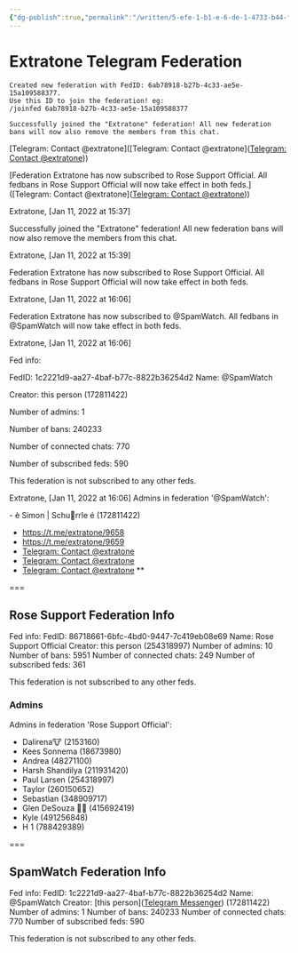 ```yaml
---
{"dg-publish":true,"permalink":"/written/5-efe-1-b1-e-6-de-1-4733-b44-f-3-dc-50-a0-c09-e9/","dgHomeLink":true,"dgPassFrontmatter":false}
---
```


# Extratone Telegram Federation

```
Created new federation with FedID: 6ab78918-b27b-4c33-ae5e-15a109588377.
Use this ID to join the federation! eg:
/joinfed 6ab78918-b27b-4c33-ae5e-15a109588377
```

```
Successfully joined the "Extratone" federation! All new federation bans will now also remove the members from this chat.
```
[Telegram: Contact @extratone]([Telegram: Contact @extratone]([Telegram: Contact @extratone](https://t.me/extratone/9658)))

[Federation Extratone has now subscribed to Rose Support Official. All fedbans in Rose Support Official will now take effect in both feds.]([Telegram: Contact @extratone]([Telegram: Contact @extratone](https://t.me/extratone/9659)))

Extratone, [Jan 11, 2022 at 15:37]

Successfully joined the "Extratone" federation! All new federation bans will now also remove the members from this chat.

Extratone, [Jan 11, 2022 at 15:39]

Federation Extratone has now subscribed to Rose Support Official. All fedbans in Rose Support Official will now take effect in both feds.

Extratone, [Jan 11, 2022 at 16:06]

Federation Extratone has now subscribed to @SpamWatch. All fedbans in @SpamWatch will now take effect in both feds.

Extratone, [Jan 11, 2022 at 16:06]

Fed info:

FedID: 1c2221d9-aa27-4baf-b77c-8822b36254d2 Name: @SpamWatch

Creator: this person (172811422)

Number of admins: 1

Number of bans: 240233

Number of connected chats: 770

Number of subscribed feds: 590

This federation is not subscribed to any other feds.

Extratone, [Jan 11, 2022 at 16:06] Admins in federation '@SpamWatch':

\- è Simon | Schurrle é (172811422)

- https://t.me/extratone/9658
- https://t.me/extratone/9659
- [Telegram: Contact @extratone](https://t.me/extratone/9660)
- [Telegram: Contact @extratone](https://t.me/extratone/9661)
- [Telegram: Contact @extratone](https://t.me/extratone/9662)
**

===

## Rose Support Federation Info

Fed info:
FedID: 86718661-6bfc-4bd0-9447-7c419eb08e69
Name: Rose Support Official
Creator: this person (254318997)
Number of admins: 10
Number of bans: 5951
Number of connected chats: 249
Number of subscribed feds: 361

This federation is not subscribed to any other feds.

### Admins 
Admins in federation 'Rose Support Official':
 - Dalirena🐮 (2153160)
 - Kees Sonnema (18673980)
 - Andrea (48271100)
 - Harsh Shandilya (211931420)
 - Paul Larsen (254318997)
 - Taylor (260150652)
 - Sebastian (348909717)
 - Glen DeSouza 🎄🐫 (415692419)
 - Kyle (491256848)
 - H 1 (788429389)

===

## SpamWatch Federation Info

Fed info:
FedID: 1c2221d9-aa27-4baf-b77c-8822b36254d2
Name: @SpamWatch
Creator: [this person]([Telegram Messenger](https://t.me/SitiSchu)) (172811422)
Number of admins: 1
Number of bans: 240233
Number of connected chats: 770
Number of subscribed feds: 590

This federation is not subscribed to any other feds.